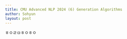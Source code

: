 ```yaml
---
title: CMU Advanced NLP 2024 (6) Generation Algorithms
author: Sohyun
layout: post
---
```


ㅎㅇㄹㅁㅎㅇㅎㅇ
<!--stackedit_data:
eyJoaXN0b3J5IjpbMTA4OTk1NDc3Ml19
-->
